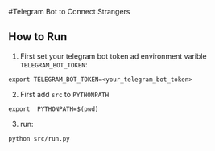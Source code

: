 #Telegram Bot to Connect Strangers

## How to Run
1. First set your telegram bot token ad environment varible `TELEGRAM_BOT_TOKEN`:
```
export TELEGRAM_BOT_TOKEN=<your_telegram_bot_token>
```
2. First add `src` to `PYTHONPATH`
```
export  PYTHONPATH=$(pwd)
```
3. run:
```
python src/run.py
```
